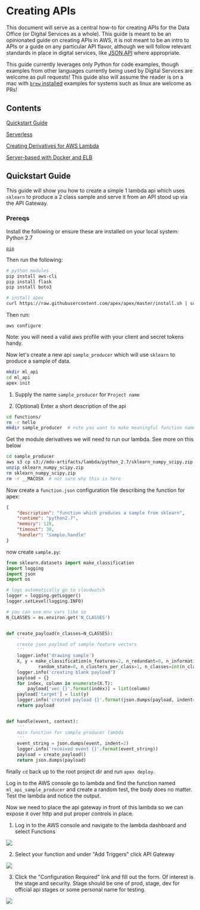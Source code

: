 # Creating APIs

This document will serve as a central how-to for creating APIs for the Data Office (or Digital Services as a whole). This guide is meant to be an opinionated guide on creating APIs in AWS, it is not meant to be an intro to APIs or a guide on any particular API flavor, although we will follow relevant standards in place in digital services, like [JSON API](http://jsonapi.org/) where appropriate. 

This guide currently leverages only Python for code examples, though examples from other languages currently being used by Digital Services are welcome as pull requests!
This guide also will assume the reader is on a mac with [`brew` installed](brew.sh) examples for systems such as linux are welcome as PRs! 

## Contents

[Quickstart Guide](#quickstart-guide)

[Serverless](#serverless)

[Creating Derivatives for AWS Lambda](#creating-derivatives-for-aws-lambda)

[Server-based with Docker and ELB](#server-based-with-docker-and-elb)



## Quickstart Guide
This guide will show you how to create a simple 1 lambda api which uses `sklearn` to produce a 2 class sample and serve it from an API stood up via the API Gateway.

### Prereqs
Install the following or ensure these are installed on your local system:
Python 2.7

[`pip`](https://pip.pypa.io/en/stable/installing/)

Then run the following:

```bash
# python modules
pip install aws-cli
pip install flask
pip install boto3

# install apex
curl https://raw.githubusercontent.com/apex/apex/master/install.sh | sudo sh
```

Then run:
```
aws configure
```

Note: you will need a valid aws profile with your client and secret tokens handy.

Now let's create a new api `sample_producer` which will use `sklearn` to produce a sample of data.

```bash
mkdir ml_api
cd ml_api
apex init
```

1. Supply the name `sample_producer` for `Project name`

2. (Optional) Enter a short description of the api

```bash
cd functions/
rm -r hello
mkdir sample_producer  # note you want to make meaningful function names in the case of many lambdas in one project
```

Get the module derivatives we will need to run our lambda. See more on this below

```bash
cd sample_producer
aws s3 cp s3://mdo-artifacts/lambda/python_2.7/sklearn_numpy_scipy.zip ./
unzip sklearn_numpy_scipy.zip
rm sklearn_numpy_scipy.zip
rm -r __MACOSX  # not sure why this is here
```

Now create a `function.json` configuration file describing the function for apex:

```json
{
    "description": "function which produces a sample from sklearn",
    "runtime": "python2.7",
    "memory": 128,
    "timeout": 30,
    "handler": "sample.handle"    
}
```

now create `sample.py`:
```python
from sklearn.datasets import make_classification
import logging
import json
import os

# logs automatically go to cloudwatch
logger = logging.getLogger()
logger.setLevel(logging.INFO)

# you can use env vars like so
N_CLASSES = os.environ.get('N_CLASSES')


def create_payload(n_classes=N_CLASSES):
    '''
    create json payload of sample feature vectors
    '''
    logger.info('drawing sample')
    X, y = make_classification(n_features=2, n_redundant=0, n_informative=2,
            random_state=0, n_clusters_per_class=1, n_classes=int(n_classes))
    logger.info('creating blank payload')
    payload = {}
    for index, column in enumerate(X.T):
        payload['vec_{}'.format(index)] = list(column)
    payload['target'] = list(y)
    logger.info('created payload {}'.format(json.dumps(payload, indent=2)))
    return payload


def handle(event, context):
    '''
    main function for sample producer lambda
    '''
    event_string = json.dumps(event, indent=2)
    logger.info('received event {}'.format(event_string))
    payload = create_payload()
    return json.dumps(payload)
```
finally `cd` back up to the root project dir and run `apex deploy`.

Log in to the AWS console go to lambda and find the function named `ml_api_sample_producer` and create a random test, the body does no matter. Test the lambda and notice the output. 

Now we need to place the api gateway in front of this lambda so we can expose it over http and put proper controls in place.

1. Log in to the AWS console and navigate to the lambda dashboard and select Functions

![]('img/lambda_funcs.png')

2. Select your function and under "Add Triggers" click API Gateway

![]('img/add_triggers.png')

3. Click the "Configuration Required" link and fill out the form. Of interest is the stage and security. Stage should be one of prod, stage, dev for official api stages or some personal name for testing.

![]('img/configure_apig.png')

